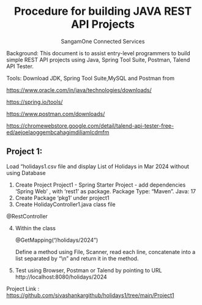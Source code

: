 <h1 align="center">Procedure for building JAVA REST API Projects</h1>
<p align="center">SangamOne Connected Services</p>
Background:  This document is to assist entry-level programmers to build simple REST API projects using Java, Spring Tool Suite, Postman, Talend API Tester.

Tools: Download JDK, Spring Tool Suite,MySQL and Postman from

https://www.oracle.com/in/java/technologies/downloads/

https://spring.io/tools/

https://www.postman.com/downloads/

https://chromewebstore.google.com/detail/talend-api-tester-free-ed/aejoelaoggembcahagimdiliamlcdmfm

<h2>Project 1:</h2>

Load “holidays1.csv file and display List of Holidays in Mar 2024 without using Database

1. Create Project Project1 - Spring Starter Project - add dependencies ‘Spring Web’ , with ‘rest1’ as package.  Package Type: “Maven”.  Java: 17
2. Create Package ‘pkg1’ under project1
3. Create HolidayController1.java class file

@RestController

4. Within the class

   @GetMapping(“/holidays/2024”)

   Define a method using File, Scanner, read each line, concatenate into a list separated by “\n” and return it in the method.
5. Test using Browser, Postman or Talend by pointing to URL http://localhost:8080/holidays/2024

Project Link : https://github.com/sivashankargithub/holidays1/tree/main/Project1
